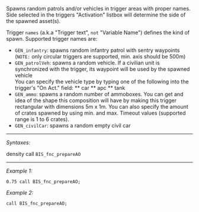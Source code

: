 Spawns random patrols and/or vehicles in trigger areas with proper names. Side selected in the triggers "Activation" listbox will determine the side of the spawned asset(s).<br>

Trigger `names` (a.k.a "Trigger text", `not` "Variable Name") defines the kind of spawn. Supported trigger names are:
* `GEN_infantry`: spawns random infantry patrol with sentry waypoints (`NOTE:` only circular triggers are supported, min. axis should be 500m)
* `GEN_patrolVeh`: spawns a random vehicle. If a civilian unit is synchronized with the trigger, its waypoint will be used by the spawned vehicle<br><!--
-->You can specify the vehicle type by typing one of the following into the trigger's "On Act." field:
** car
** apc
** tank
* `GEN_ammo`: spawns a random number of ammoboxes. You can get and idea of the shape this composition will have by making this trigger rectangular with dimensions 5m x 1m. You can also specify the amount of crates spawned by using min. and max. Timeout values (supported range is 1 to 6 crates).
* `GEN_civilCar`: spawns a random empty civil car


---
*Syntaxes:*

density call `BIS_fnc_prepareAO`

---
*Example 1:*

```sqf
0.75 call BIS_fnc_prepareAO;
```

*Example 2:*

```sqf
call BIS_fnc_prepareAO;
```
